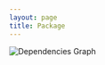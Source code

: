 ```yaml
---
layout: page
title: Package
---
```


<img alt="Dependencies Graph" src="https://cran.microsoft.com/packagedata/graphs/OptimClassifier.png">
